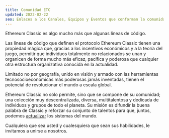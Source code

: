```yaml
---
title: Comunidad ETC
updated: 2022-02-22
seo: Enlaces a los Canales, Equipos y Eventos que conforman la comunidad de Ethereum Classic. ¡Prepárate!
---
```


Ethereum Classic es algo mucho más que algunas líneas de código.

Las líneas de código que definen el protocolo Ethereum Classic tienen una propiedad mágica que, gracias a los incentivos económicos y a la teoría del juego, permitir que individuos totalmente no relacionados se unan y organicen de forma mucho más eficaz, pacífica y poderosa que cualquier otra estructura organizativa conocida en la actualidad.

Limitado no por geografía, unido en visión y armado con las herramientas tecnosocioeconómicas más poderosas jamás inventadas, tienen el potencial de revolucionar el mundo a escala global.

Ethereum Classic no sólo permite, sino que se compone de su comunidad; una colección muy descentralizada, diversa, multitalentosa y dedicada de individuos y grupos de todo el planeta. Su misión es difundir la buena palabra de Classic y reforzar su conjunto de talentos para que, juntos, podemos [actualizar](/why-classic/code-is-law) los sistemas del mundo.

Cualquiera que sea usted y cualesquiera que sean sus habilidades, le invitamos a unirse a nosotros.
